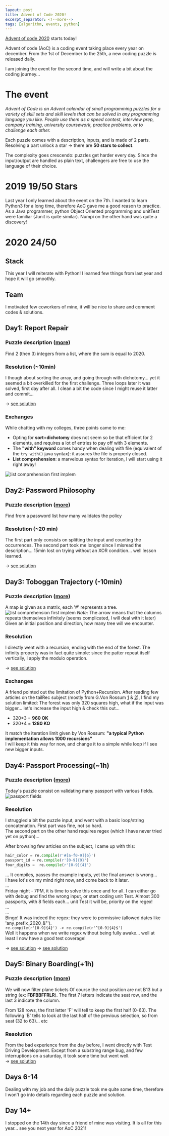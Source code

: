 ```yaml
---
layout: post
title: Advent of Code 2020!
excerpt_separator: <!--more-->
tags: [algorithm, events, python]
---
```

[Advent of code 2020](https://adventofcode.com/2020/about) starts today!


Advent of code (AoC) is a coding event taking place every year on december. From the 1st of December to the 25th, a new coding puzzle is released daily.

I am joining the event for the second time, and will write a bit about the coding journey...
<!--more-->

# The event

*Advent of Code is an Advent calendar of small programming puzzles for a variety of skill sets and skill levels that can be solved in any programming language you like. People use them as a speed contest, interview prep, company training, university coursework, practice problems, or to challenge each other.*

Each puzzle comes with a description, inputs, and is made of 2 parts.
Resolving a part unlock a star -> there are **50 stars to collect**.

The complexity goes crescendo: puzzles get harder every day.
Since the input/output are handled as plain text, challengers are free to use the language of their choice.
# 2019 19/50 Stars
Last year I only learned about the event on the 7th. I wanted to learn Python3 for a long time, therefore AoC gave me a good reason to practice.  
As a Java programmer, python Object Oriented programming and unitTest were familiar (Junit is quite similar). Numpi on the other hand was quite a discovery!

# 2020 24/50
## Stack
This year I will reiterate with Python! I learned few things from last year and hope it will go smoothly.
## Team
I motivated few coworkers of mine, it will be nice to share and comment codes & solutions.  

## Day1: Report Repair
### Puzzle description ([more](https://adventofcode.com/2020/day/1))
Find 2 (then 3) integers from a list, where the sum is equal to 2020.

### Resolution (~10min)
I though about sorting the array, and going through with dichotomy... yet it seemed a bit overkilled for the first challenge.
Three loops later it was solved, first day after all. I clean a bit the code since I might reuse it latter and commit...

-> [see solution](https://github.com/ymougenel/advent-of-code/blob/master/2020/day1/main.py)
### Exchanges
While chatting with my colleges, three points came to me:
* Opting for __sort+dichotomy__ does not seem so be that efficient for 2 elements, and requires a lot of entries to pay off with 3 elements.
* The **"with" keyword** comes handy when dealing with file (equivalent of the `try with()` java syntax): it assures the file is properly closed.
* **List comprehension**: a marvelous syntax for iteration, I will start using it right away!

![list comprehension first implem](../assets/advent_of_code2020/list_comprehension.png)


## Day2: Password Philosophy
### Puzzle description ([more](https://adventofcode.com/2020/day/2))
Find from a password list how many validates the policy

### Resolution (~20 min)
The first part only consists on splitting the input and counting the occurrences.
The second part took me longer since I misread the description... 15min lost on trying without an XOR condition... well lesson learned.

-> [see solution](https://github.com/ymougenel/advent-of-code/blob/master/2020/day2/main.py)


## Day3: Toboggan Trajectory (-10min)
### Puzzle description ([more](https://adventofcode.com/2020/day/2))
A map is given as a matrix, each '#' represents a tree.
![list comprehension first implem](../assets/advent_of_code2020/day3_2020.png)
*Note:* The arrow means that the columns repeats themselves infinitely (seems complicated, I will deal with it later)
Given an initial position and direction, how many tree will we encounter.

### Resolution
I directly went with a recursion, ending with the end of the forest.
The infinity property was in fact quite simple: since the patter repeat itself vertically, I apply the modulo operation.

-> [see solution](https://github.com/ymougenel/advent-of-code/blob/master/2020/day3/main.py)

### Exchanges
A friend pointed out the limitation of Python+Recursion. After reading few articles on the tailRec subject (mostly from G.Von Rossum [1](http://neopythonic.blogspot.com/2009/04/tail-recursion-elimination.html) & [2](http://neopythonic.blogspot.com/2009/04/final-words-on-tail-calls.html)), I find my solution limited:
The forest was only 320 squares high, what if the input was bigger... let's increase the input high & check this out...  
* 320*3 = **960 OK**  
* 320*4 = **1280 KO**

It match the iteration limit given by Von Rossum: __"a typical Python implementation allows 1000 recursions"__  
I will keep it this way for now, and change it to a simple while loop if I see new bigger inputs.

## Day4: Passport Processing(~1h)
### Puzzle description ([more](https://adventofcode.com/2020/day/4))
Today's puzzle consist on validating many passport with various fields.
![passport fields](../assets/advent_of_code2020/day4_fields.png)

### Resolution
I struggled a bit the puzzle input, and went with a basic loop/string concatenation.
First part was fine, not so hard.  
The second part on the other hand requires regex (which I have never tried yet on python)...

After browsing few articles on the subject, I came up with this:
```python
hair_color = re.compile(r'#[a-f0-9]{6}')
passport_id = re.compile(r'[0-9]{9}')
four_digits =  re.compile(r'[0-9]{4}')
```
... It compiles, passes the example inputs, yet the final answer is wrong...    
I have lot's on my mind right now, and come back to it later.  
...  
Friday night - 7PM, it is time to solve this once and for all. I can either go with debug and find the wrong input, or start coding unit Test.
Almost 300 passports, with 8 fields each... unit Test it will be, priority on the regex!  
...  
...  
Bingo! It was indeed the regex: they were to permissive (allowed dates like 'any_prefix_2020_&"').  
`re.compile(r'[0-9]{4}') -> re.compile(r'^[0-9]{4}$')`  
Well it happens when we write regex without being fully awake... well at least I now have a good test coverage!

-> [see solution](https://github.com/ymougenel/advent-of-code/blob/master/2020/day4/)
-> [see solution](https://github.com/ymougenel/advent-of-code/blob/master/2020/day4/)

## Day5: Binary Boarding(+1h)
### Puzzle description ([more](https://adventofcode.com/2020/day/5))
We will now filter plane tickets
Of course the seat position are not B13 but a string (ex: __FBFBBFFRLR__).
The first 7 letters indicate the seat row, and the last 3 indicate the column.

From 128 rows, the first letter 'F' will tell to keep the first half (0-63). The following 'B' tells to look at the last half of the previous selection, so from seat  (32 to 63)... etc

### Resolution
From the bad experience from the day before, I went directly with Test Driving Development. Except from a substring range bug, and few interruptions on a saturday, it took some time but went well.  
-> [see solution](https://github.com/ymougenel/advent-of-code/blob/master/2020/day5/)

## Days 6-14
Dealing with my job and the daily puzzle took me quite some time, therefore I won't go into details regarding each puzzle and solution.
## Day 14+
I stopped on the 14th day since a friend of mine was visiting. It is all for this year... see you next year for AoC 2021!
